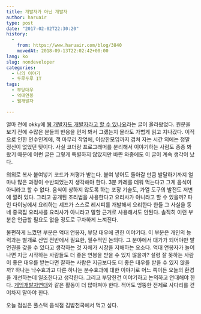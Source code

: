 ```yaml
---
title: 개발자가 아닌 개발자
author: haruair
type: post
date: "2017-02-02T22:30:20"
history:
  - 
    from: https://www.haruair.com/blog/3840
    movedAt: 2018-09-13T22:02:42+00:00
lang: ko
slug: nondeveloper
categories:
  - 나의 이야기
  - 두루두루 IT
tags:
  - 부당대우
  - 억대연봉
  - 웹개발자

---
```

얼마 전에 okky에 [웹 개발자도 개발자라고 할 수 있나요][1]라는 글이 올라왔었다. 원문을 보기 전에 수많은 분들의 반응을 먼저 봐서 그랬는지 몰라도 가볍게 읽고 지나갔다. 이직으로 인한 인수인계에, 책 마무리 작업에, 이상한모임까지 겹쳐 자는 시간 외에는 정말 정신이 없었던 탓이다. 사실 코더랑 프로그래머를 분리해서 이야기하는 사람도 종종 봐왔기 때문에 이런 글은 그렇게 특별하지 않았지만 바쁜 와중에도 이 글이 계속 생각이 났다.

의외로 복사 붙여넣기 코드가 저평가 받는다. 붙여 넣어도 돌아갈 만큼 발달하기까지 얼마나 많은 과정이 수반되었는지 생각해야 한다. 3분 카레를 데워 먹는다고 그게 음식이 아니라고 할 수 없다. 음식이 상하지 않도록 하는 포장 기술도, 가열 도구의 발전도 저변에 깔려 있다. 그리고 공개된 조리법을 사용한다고 요리사가 아니라고 할 수 있을까? 파인 다이닝에서 요리하는 셰프가 스스로 레시피를 개발해서 요리한다 한들 그 사실을 동네 중국집 요리사를 요리사가 아니라고 말할 근거로 사용해서도 안된다. 솔직히 이런 부분은 언급할 필요도 없을 정도로 구차하게 느껴진다.

불편하게 느꼈던 부분은 억대 연봉자, 부당 대우에 관한 이야기다. 이 부분은 개인의 능력과는 별개로 산업 전반에서 필요한, 필수적인 논의다. 그 분야에서 대가가 되어야만 발언권을 갖을 수 있다고 생각하는 것 자체가 시장을 저해하는 요소다. 억대 연봉자가 늘어나면 지금 시작하는 사람들도 더 좋은 연봉을 받을 수 있지 않을까? 설령 잘 못하는 사람이 좋은 대우를 받는다면 잘하는 사람은 지금보다도 더 좋은 대우를 받을 수 있지 않을까? 하나는 낙수효과고 다른 하나는 분수효과에 대한 이야기로 어느 쪽이든 오늘의 환경을 개선하는데 일조한다고 생각한다. 그리고 부당한건 이야기하고 논의하고 연대해야 한다. [게임개발자연대][2]와 같은 활동이 더 많아져야 한다. 적어도 엉뚱한 전제로 사다리를 걷어차지 말아야 한다.

오늘 점심은 풀스택 음식점 김밥천국에서 먹고 싶다.

 [1]: http://okky.kr/article/371406
 [2]: https://www.facebook.com/gamedevguildofkorea/